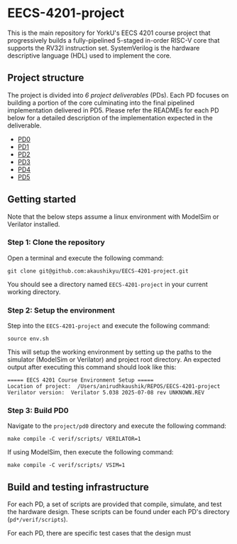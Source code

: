 # EECS-4201-project

This is the main repository for YorkU's EECS 4201 course project that progressively builds a fully-pipelined 5-staged in-order RISC-V core that supports the RV32I instruction set.
SystemVerilog is the hardware descriptive language (HDL) used to implement the core.

## Project structure

The project is divided into *6 project deliverables* (PDs). Each PD focuses on building a portion of the core culminating into the final pipelined implementation delivered in PD5.
Please refer the READMEs for each PD below for a detailed description of the implementation expected in the deliverable.

- [PD0](project/pd0/docs/README.md)
- [PD1](project/pd1/docs/README.md)
- [PD2](project/pd2/docs/README.md)
- [PD3](project/pd3/docs/README.md)
- [PD4](project/pd4/docs/README.md)
- [PD5](project/pd5/docs/README.md)

## Getting started
Note that the below steps assume a linux environment with ModelSim or Verilator installed. 

### Step 1: Clone the repository
Open a terminal and execute the following command:
```
git clone git@github.com:akaushikyu/EECS-4201-project.git
```
You should see a directory named `EECS-4201-project` in your current working directory.

### Step 2: Setup the environment
Step into the `EECS-4201-project` and execute the following command: 
```
source env.sh
```
This will setup the working environment by setting up the paths to the simulator (ModelSim or Verilator) and project root directory.
An expected output after executing this command should look like this:
```
===== EECS 4201 Course Environment Setup =====
Location of project:  /Users/anirudhkaushik/REPOS/EECS-4201-project
Verilator version:  Verilator 5.038 2025-07-08 rev UNKNOWN.REV
```
### Step 3: Build PD0
Navigate to the `project/pd0` directory and execute the following command:
```
make compile -C verif/scripts/ VERILATOR=1
```
If using ModelSim, then execute the following command:
```
make compile -C verif/scripts/ VSIM=1
```

## Build and testing infrastructure

For each PD, a set of scripts are provided that compile, simulate, and test the hardware design. 
These scripts can be found under each PD's directory (`pd*/verif/scripts`). 

For each PD, there are specific test cases that the design must 




